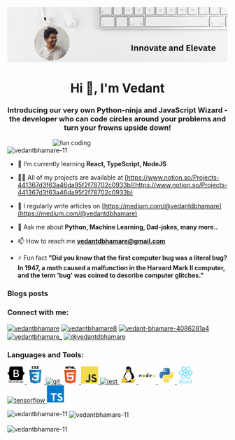 ![logo](https://github.com/vedantbhamare-11/vedantbhamare-11/blob/main/Innovate%20and%20Elivate%20github.png)
<h1 align="center">Hi 👋, I'm Vedant</h1>
<h3 align="center">Introducing our very own Python-ninja and JavaScript Wizard - the developer who can code circles around your problems and turn your frowns upside down!</h3>
<img align="right" alt="fun coding" width="400" src="https://user-images.githubusercontent.com/74038190/238353480-219bcc70-f5dc-466b-9a60-29653d8e8433.gif" >
<p align="left"> <img src="https://komarev.com/ghpvc/?username=vedantbhamare-11&label=Profile%20views&color=0e75b6&style=flat" alt="vedantbhamare-11" /> </p>

- 🌱 I’m currently learning **React, TypeScript, NodeJS**

- 👨‍💻 All of my projects are available at [https://www.notion.so/Projects-441367d3f63a46da95f2f78702c0933b](https://www.notion.so/Projects-441367d3f63a46da95f2f78702c0933b)

- 📝 I regularly write articles on [https://medium.com/@vedantdbhamare](https://medium.com/@vedantdbhamare)

- 💬 Ask me about **Python, Machine Learning, Dad-jokes, many more..**

- 📫 How to reach me **vedantdbhamare@gmail.com**

- ⚡ Fun fact **"Did you know that the first computer bug was a literal bug? In 1947, a moth caused a malfunction in the Harvard Mark II computer, and the term 'bug' was coined to describe computer glitches."**

### Blogs posts
<!-- BLOG-POST-LIST:START -->
<!-- BLOG-POST-LIST:END -->

<h3 align="left">Connect with me:</h3>
<p align="left">
<a href="https://dev.to/vedantbhamare" target="blank"><img align="center" src="https://raw.githubusercontent.com/rahuldkjain/github-profile-readme-generator/master/src/images/icons/Social/devto.svg" alt="vedantbhamare" height="30" width="40" /></a>
<a href="https://twitter.com/vedantbhamare8" target="blank"><img align="center" src="https://raw.githubusercontent.com/rahuldkjain/github-profile-readme-generator/master/src/images/icons/Social/twitter.svg" alt="vedantbhamare8" height="30" width="40" /></a>
<a href="https://linkedin.com/in/vedant-bhamare-4086281a4" target="blank"><img align="center" src="https://raw.githubusercontent.com/rahuldkjain/github-profile-readme-generator/master/src/images/icons/Social/linked-in-alt.svg" alt="vedant-bhamare-4086281a4" height="30" width="40" /></a>
<a href="https://instagram.com/vedantbhamare_" target="blank"><img align="center" src="https://raw.githubusercontent.com/rahuldkjain/github-profile-readme-generator/master/src/images/icons/Social/instagram.svg" alt="vedantbhamare_" height="30" width="40" /></a>
<a href="https://medium.com/@vedantdbhamare" target="blank"><img align="center" src="https://raw.githubusercontent.com/rahuldkjain/github-profile-readme-generator/master/src/images/icons/Social/medium.svg" alt="@vedantdbhamare" height="30" width="40" /></a>
</p>

<h3 align="left">Languages and Tools:</h3>
<p align="left"> <a href="https://getbootstrap.com" target="_blank" rel="noreferrer"> <img src="https://raw.githubusercontent.com/devicons/devicon/master/icons/bootstrap/bootstrap-plain-wordmark.svg" alt="bootstrap" width="40" height="40"/> </a> <a href="https://www.w3schools.com/css/" target="_blank" rel="noreferrer"> <img src="https://raw.githubusercontent.com/devicons/devicon/master/icons/css3/css3-original-wordmark.svg" alt="css3" width="40" height="40"/> </a> <a href="https://git-scm.com/" target="_blank" rel="noreferrer"> <img src="https://www.vectorlogo.zone/logos/git-scm/git-scm-icon.svg" alt="git" width="40" height="40"/> </a> <a href="https://www.w3.org/html/" target="_blank" rel="noreferrer"> <img src="https://raw.githubusercontent.com/devicons/devicon/master/icons/html5/html5-original-wordmark.svg" alt="html5" width="40" height="40"/> </a> <a href="https://developer.mozilla.org/en-US/docs/Web/JavaScript" target="_blank" rel="noreferrer"> <img src="https://raw.githubusercontent.com/devicons/devicon/master/icons/javascript/javascript-original.svg" alt="javascript" width="40" height="40"/> </a> <a href="https://jestjs.io" target="_blank" rel="noreferrer"> <img src="https://www.vectorlogo.zone/logos/jestjsio/jestjsio-icon.svg" alt="jest" width="40" height="40"/> </a> <a href="https://www.linux.org/" target="_blank" rel="noreferrer"> <img src="https://raw.githubusercontent.com/devicons/devicon/master/icons/linux/linux-original.svg" alt="linux" width="40" height="40"/> </a> <a href="https://nodejs.org" target="_blank" rel="noreferrer"> <img src="https://raw.githubusercontent.com/devicons/devicon/master/icons/nodejs/nodejs-original-wordmark.svg" alt="nodejs" width="40" height="40"/> </a> <a href="https://www.python.org" target="_blank" rel="noreferrer"> <img src="https://raw.githubusercontent.com/devicons/devicon/master/icons/python/python-original.svg" alt="python" width="40" height="40"/> </a> <a href="https://reactjs.org/" target="_blank" rel="noreferrer"> <img src="https://raw.githubusercontent.com/devicons/devicon/master/icons/react/react-original-wordmark.svg" alt="react" width="40" height="40"/> </a> <a href="https://www.tensorflow.org" target="_blank" rel="noreferrer"> <img src="https://www.vectorlogo.zone/logos/tensorflow/tensorflow-icon.svg" alt="tensorflow" width="40" height="40"/> </a> <a href="https://www.typescriptlang.org/" target="_blank" rel="noreferrer"> <img src="https://raw.githubusercontent.com/devicons/devicon/master/icons/typescript/typescript-original.svg" alt="typescript" width="40" height="40"/> </a> </p>

<p><img align="left" src="https://github-readme-stats.vercel.app/api/top-langs?username=vedantbhamare-11&show_icons=true&locale=en&layout=compact" alt="vedantbhamare-11" /></p>

<p>&nbsp;<img align="center" src="https://github-readme-stats.vercel.app/api?username=vedantbhamare-11&show_icons=true&locale=en" alt="vedantbhamare-11" /></p>

<p><img align="center" src="https://github-readme-streak-stats.herokuapp.com/?user=vedantbhamare-11&" alt="vedantbhamare-11" /></p>
 
